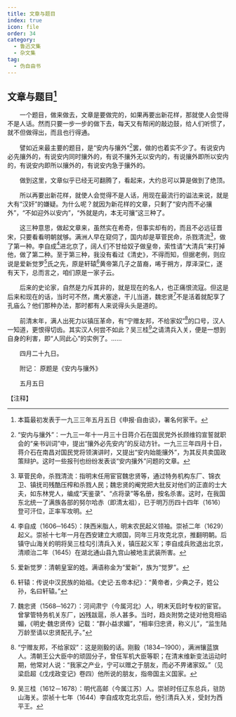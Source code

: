 ```yaml
---
title: 文章与题目
index: true
icon: file
order: 34
category:
  - 鲁迅文集
  - 杂文集
tag:  
  - 伪自由书
---
```


## 文章与题目[^①]

　　一个题目，做来做去，文章是要做完的，如果再要出新花样，那就使人会觉得不是人话。然而只要一步一步的做下去，每天又有帮闲的敲边鼓，给人们听惯了，就不但做得出，而且也行得通。

　　譬如近来最主要的题目，是“安内与攘外”[^②]罢，做的也着实不少了。有说安内必先攘外的，有说安内同时攘外的，有说不攘外无以安内的，有说攘外即所以安内的，有说安内即所以攘外的，有说安内急于攘外的。

　　做到这里，文章似乎已经无可翻腾了，看起来，大约总可以算是做到了绝顶。

　　所以再要出新花样，就使人会觉得不是人话，用现在最流行的谥法来说，就是大有“汉奸”的嫌疑。为什么呢？就因为新花样的文章，只剩了“安内而不必攘外”，“不如迎外以安内”，“外就是内，本无可攘”这三种了。

　　这三种意思，做起文章来，虽然实在希奇，但事实却有的，而且不必远征晋宋，只要看看明朝就够。满洲人早在窥伺了，国内却是草菅民命，杀戮清流[^③]，做了第一种。李自成[^④]进北京了，阔人们不甘给奴子做皇帝，索性请“大清兵”来打掉他，做了第二种。至于第三种，我没有看过《清史》，不得而知，但据老例，则应说是爱新觉罗[^⑤]氏之先，原是轩辕[^⑥]黄帝第几子之苗裔，唏于朔方，厚泽深仁，遂有天下，总而言之，咱们原是一家子云。

　　后来的史论家，自然是力斥其非的，就是现在的名人，也正痛恨流寇。但这是后来和现在的话，当时可不然，鹰犬塞途，干儿当道，魏忠贤[^⑦]不是活着就配享了孔庙么？他们那种办法，那时都有人来说得头头是道的。

　　前清末年，满人出死力以镇压革命，有“宁赠友邦，不给家奴”[^⑧]的口号，汉人一知道，更恨得切齿。其实汉人何尝不如此？吴三桂[^⑨]之请清兵入关，便是一想到自身的利害，即“人同此心”的实例了。……

　　四月二十九日。

　　附记： 原题是《安内与攘外》

　　五月五日

【注释】

[^①]:本篇最初发表于一九三三年五月五日《申报·自由谈》，署名何家干。

[^②]:“安内与攘外”：一九三一年十一月三十日蒋介石在国民党外长顾维钧宣誓就职会的“亲书训词”中，提出“攘外必先安内”的反动方针。一九三三年四月十日，蒋介石在南昌对国民党将领演讲时，又提出“安内始能攘外”，为其反共卖国政策辩护。这时一些报刊也纷纷发表谈“安内攘外”问题的文章。

[^③]:草菅民命，杀戮清流：指明末任用宦官魏忠贤等，通过特务机构东厂、锦衣卫、镇抚司残酷压榨和杀戮人民；魏忠贤的阉党把大批反对他们的正直的士大夫，如东林党人，编成“天鉴录”、“点将录”等名册，按名杀害。这时，在我国东北统一了满族各部的努尔哈赤（即清太祖），已于明万历四十四年（1616）登可汗位，正率军攻明。

[^④]:李自成（1606─1645）：陕西米脂人，明末农民起义领袖。崇祯二年（1629）起义。崇祯十七年一月在西安建立大顺国，同年三月攻克北京，推翻明朝。后镇守山海关的明将吴三桂勾引清兵入关，镇压起义军；李自成兵败退出北京，清顺治二年（1645）在湖北通山县九宫山被地主武装所害。

[^⑤]:爱新觉罗：清朝皇室的姓。满语称金为“爱新”，族为“觉罗”。

[^⑥]:轩辕：传说中汉民族的始祖。《史记·五帝本纪》：“黄帝者，少典之子，姓公孙，名曰轩辕。”

[^⑦]:魏忠贤（1568─1627）：河间肃宁（今属河北）人，明末天启时专权的宦官。曾掌管特务机关东厂，凶残跋扈，杀人甚多。当时，趋炎附势之徒对他竞相谄媚，《明史·魏忠贤传》记载：“群小益求媚”，“相率归忠贤，称义儿”，“监生陆万龄至请以忠贤配孔子。”

[^⑧]:“宁赠友邦，不给家奴”：这是刚毅的话。刚毅（1834─1900），满洲镶蓝旗人。清朝王公大臣中的顽固分子，曾任军机大臣等职；在清末维新变法运动时期，他常对人说：“我家之产业，宁可以赠之于朋友，而必不畀诸家奴。”（见梁启超《戊戌政变记》卷四）他所说的朋友，指帝国主义国家。

[^⑨]:吴三桂（1612－1678）：明代高邮（今属江苏）人。崇祯时任辽东总兵，驻防山海关。崇祯十七年（1644）李自成攻克北京后，他引清兵入关，受封为西平王。
